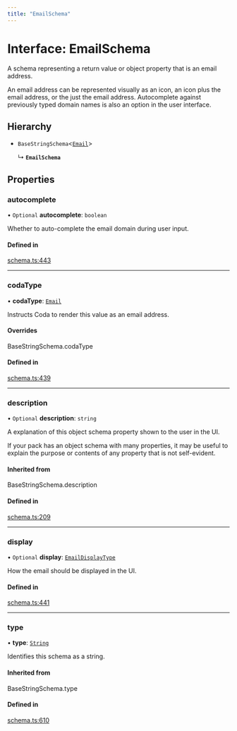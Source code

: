 ```yaml
---
title: "EmailSchema"
---
```

# Interface: EmailSchema

A schema representing a return value or object property that is an email address.

An email address can be represented visually as an icon, an icon plus the email address, or
the just the email address.  Autocomplete against previously typed domain names is
also an option in the user interface.

## Hierarchy

- `BaseStringSchema`<[`Email`](../enums/ValueHintType.md#email)\>

  ↳ **`EmailSchema`**

## Properties

### autocomplete

• `Optional` **autocomplete**: `boolean`

Whether to auto-complete the email domain during user input.

#### Defined in

[schema.ts:443](https://github.com/coda/packs-sdk/blob/main/schema.ts#L443)

___

### codaType

• **codaType**: [`Email`](../enums/ValueHintType.md#email)

Instructs Coda to render this value as an email address.

#### Overrides

BaseStringSchema.codaType

#### Defined in

[schema.ts:439](https://github.com/coda/packs-sdk/blob/main/schema.ts#L439)

___

### description

• `Optional` **description**: `string`

A explanation of this object schema property shown to the user in the UI.

If your pack has an object schema with many properties, it may be useful to
explain the purpose or contents of any property that is not self-evident.

#### Inherited from

BaseStringSchema.description

#### Defined in

[schema.ts:209](https://github.com/coda/packs-sdk/blob/main/schema.ts#L209)

___

### display

• `Optional` **display**: [`EmailDisplayType`](../enums/EmailDisplayType.md)

How the email should be displayed in the UI.

#### Defined in

[schema.ts:441](https://github.com/coda/packs-sdk/blob/main/schema.ts#L441)

___

### type

• **type**: [`String`](../enums/ValueType.md#string)

Identifies this schema as a string.

#### Inherited from

BaseStringSchema.type

#### Defined in

[schema.ts:610](https://github.com/coda/packs-sdk/blob/main/schema.ts#L610)
